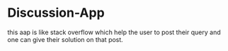 # Discussion-App
this aap is like stack overflow which help the user to post their query and one can give their solution on that post.

